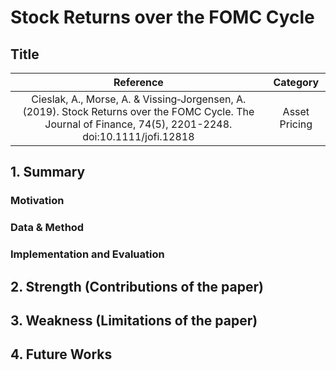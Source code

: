 # Stock Returns over the FOMC Cycle
Title	
------------------------------------------
|           Reference            |       Category       |
| :----------------------------: | :------------------: |
| Cieslak, A., Morse, A. & Vissing‐Jorgensen, A. (2019). Stock Returns over the FOMC Cycle. The Journal of Finance, 74(5), 2201-2248. doi:10.1111/jofi.12818 | Asset Pricing |


## 1. Summary

### Motivation

### Data & Method

### Implementation and Evaluation

## 2. Strength (Contributions of the paper)

## 3. Weakness (Limitations of the paper)

## 4. Future Works

